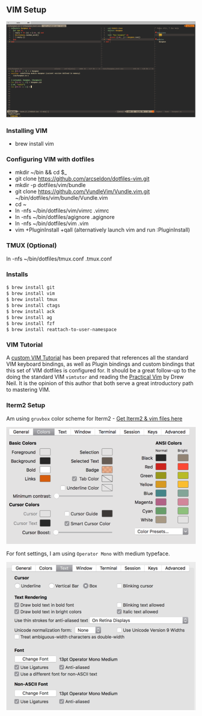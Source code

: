 ## VIM Setup

![run cmd](images/iterm2-screen2.gif) 

### Installing VIM

- brew install vim

### Configuring VIM with dotfiles

- mkdir ~/bin && cd $_
- git clone https://github.com/arcseldon/dotfiles-vim.git 
- mkdir -p dotfiles/vim/bundle
- git clone https://github.com/VundleVim/Vundle.vim.git ~/bin/dotfiles/vim/bundle/Vundle.vim
- cd ~
- ln -nfs ~/bin/dotfiles/vim/vimrc .vimrc
- ln -nfs ~/bin/dotfiles/agignore .agignore
- ln -nfs ~/bin/dotfiles/vim .vim
- vim +PluginInstall +qall   (alternatively launch vim and run :PluginInstall)

### TMUX (Optional)

ln -nfs ~/bin/dotfiles/tmux.conf .tmux.conf

### Installs

    $ brew install git
    $ brew install vim
    $ brew install tmux
    $ brew install ctags
    $ brew install ack
    $ brew install ag
    $ brew install fzf 
    $ brew install reattach-to-user-namespace

###  VIM Tutorial

A [custom VIM
Tutorial](https://github.com/arcseldon/dotfiles-vim/blob/master/vim/vimtutor.md)
has been prepared that references all the standard VIM keyboard bindings, as
well as Plugin bindings and custom bindings that this set of VIM dotfiles is
configured for. It should be a great follow-up to the doing the standard VIM
`vimtutor` and reading the [Practical
Vim](https://pragprog.com/book/dnvim2/practical-vim-second-edition) by Drew
Neil.  It is the opinion of this author that both serve a great introductory
path to mastering VIM.

### Iterm2 Setup 

Am using `gruvbox` color scheme for Iterm2 - [Get Iterm2 & vim files here](https://github.com/morhetz/gruvbox)


![run cmd](images/iterm2-colors.gif) 


For font settings, I am using `Operator Mono` with medium typeface.

![run cmd](images/iterm2-text.gif) 
